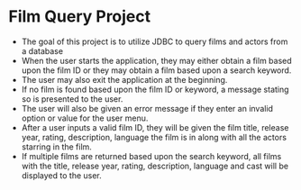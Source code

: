# Film Query Project

- The goal of this project is to utilize JDBC to query films and actors from a database
- When the user starts the application, they may either obtain a film based upon the film ID or they may obtain a film based upon a search keyword.
- The user may also exit the application at the beginning.
- If no film is found based upon the film ID or keyword, a message stating so is presented to the user.
- The user will also be given an error message if they enter an invalid option or value for the user menu.
- After a user inputs a valid film ID, they will be given the film title, release year, rating, description, language the film is in along with all the actors starring in the film.
- If multiple films are returned based upon the search keyword, all films with the title, release year, rating, description, language and cast will be displayed to the user.
